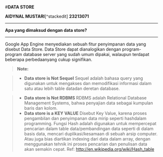 #**DATA STORE**


**AIDYNAL MUSTARI**[^stackedit] **23213071**

----------

**Apa yang dimaksud dengan data store?**

-------------

Google App Engine menyediakan sebuah fitur penyimpanan data yang disebut Data Store. Data Store dapat dianalogikan dengan program-program database server yang sudah umum dipakai, walaupun terdapat beberapa perbedaanyang cukup signifikan.
> **Note:**

> - **Data store is Not Sequel**
Sequel adalah bahasa query yang digunakan untuk mengakses dan memodifikasi informasi dalam satu atau lebih table datadan deretan database.

> - **Data store is Not RDBMS**
RDBMS adalah Relational Database Management Systems, bahwa penyajian data sebagai kumpulan baris dan kolom.
> - **Data store is a KEY VALUE**
Disebut Key Value, karena proses pengambilan dan penyimpanan data mirip seperti hashdalam programming.  Fungsi Hash adalah digunakan untuk mempercepat pencarian dalam table data/pembandingan data seperti di dalam basis data, mencari duplikasi/kesamaan di sebuah arsip computer. Atau juga bias diartikan indexing dari data dalam array, dengan menggunakan tehnik ini proses pencarian dan penulisan data akan semakin cepat.
Ref: http://en.wikipedia.org/wiki/Hash_table

